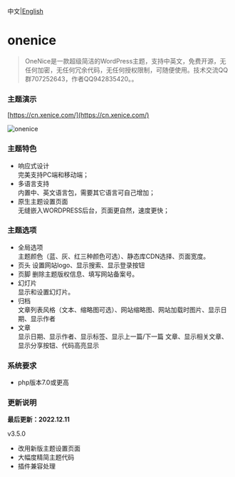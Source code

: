 中文|[English](README.md)

# onenice
> OneNice是一款超级简洁的WordPress主题，支持中英文，免费开源，无任何加密，无任何冗余代码，无任何授权限制，可随便使用。技术交流QQ群707252643，作者QQ942835420。。  

### 主题演示

[https://cn.xenice.com/](https://cn.xenice.com/)

![onenice](https://raw.githubusercontent.com/xenice/onenice/master/screenshot.png)

### 主题特色

- 响应式设计  
完美支持PC端和移动端；
- 多语言支持  
内置中、英文语言包，需要其它语言可自己增加；
- 原生主题设置页面  
无缝嵌入WORDPRESS后台，页面更自然，速度更快；


### 主题选项
- 全局选项  
主题颜色（蓝、灰、红三种颜色可选）、静态库CDN选择、页面宽度。
- 页头
设置网站logo、显示搜索、显示登录按钮
- 页脚
删除主题版权信息、填写网站备案号。
- 幻灯片  
显示和设置幻灯片。
- 归档  
文章列表风格（文本、缩略图可选）、网站缩略图、网站加载时图片、显示日期、显示作者
- 文章  
显示日期、显示作者、显示标签、显示上一篇/下一篇 文章、显示相关文章、显示分享按钮、代码高亮显示


### 系统要求
- php版本7.0或更高


### 更新说明

**最后更新：2022.12.11**

v3.5.0

- 改用新版主题设置页面
- 大幅度精简主题代码
- 插件兼容处理
